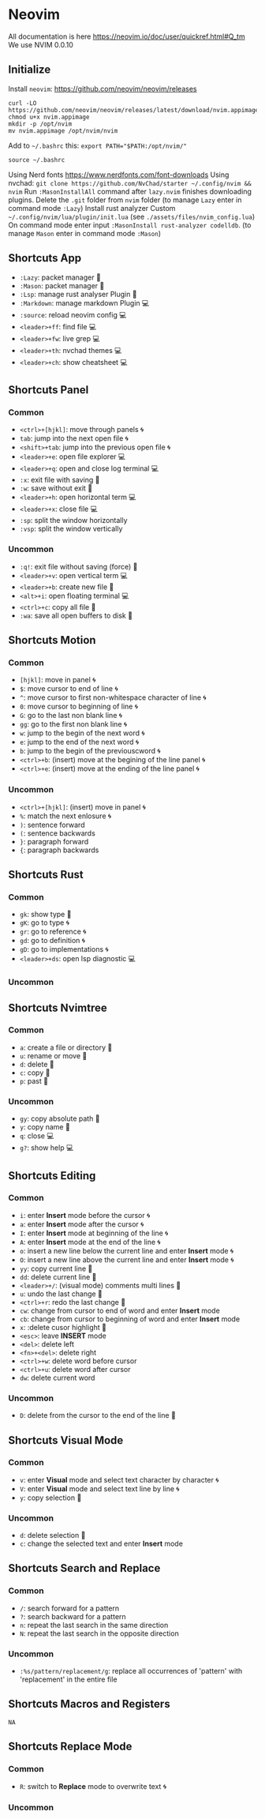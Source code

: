 # Neovim
All documentation is here <https://neovim.io/doc/user/quickref.html#Q_tm>
We use NVIM 0.0.10

## Initialize
Install `neovim`: <https://github.com/neovim/neovim/releases>
```
curl -LO https://github.com/neovim/neovim/releases/latest/download/nvim.appimage
chmod u+x nvim.appimage
mkdir -p /opt/nvim
mv nvim.appimage /opt/nvim/nvim
```
Add to `~/.bashrc` this: `export PATH="$PATH:/opt/nvim/"`
```
source ~/.bashrc
```
Using Nerd fonts <https://www.nerdfonts.com/font-downloads>
Using nvchad: `git clone https://github.com/NvChad/starter ~/.config/nvim && nvim`
Run `:MasonInstallAll` command after `lazy.nvim` finishes downloading plugins.
Delete the `.git` folder from `nvim` folder
(to manage `Lazy` enter in command mode `:Lazy`)
Install rust analyzer
Custom `~/.config/nvim/lua/plugin/init.lua`
(see `./assets/files/nvim_config.lua`)
On command mode enter input `:MasonInstall rust-analyzer codelldb`.
(to manage `Mason` enter in command mode `:Mason`)

## Shortcuts App
* `:Lazy`: packet manager :wrench:
* `:Mason`: packet manager :wrench:
* `:Lsp`: manage rust analyser Plugin :wrench:
* `:Markdown`: manage markdown Plugin :computer:
* `:source`: reload neovim config :computer:
* `<leader>+ff`: find file :computer:
* `<leader>+fw`: live grep :computer:
* `<leader>+th`: nvchad themes :computer:
* `<leader>+ch`: show cheatsheet :computer:

## Shortcuts Panel
### Common
* `<ctrl>+[hjkl]`: move through panels :cyclone:
* `tab`: jump into the next open file :cyclone:
* `<shift>+tab`: jump into the previous open file :cyclone:
* `<leader>+e`: open file explorer :computer:
* `<leader>+q`: open and close log terminal :computer:
* `:x`: exit file with saving :wrench:
* `:w`: save without exit :wrench:
* `<leader>+h`: open horizontal term :computer:
* `<leader>+x`: close file :computer:
* `:sp`: split the window horizontally
* `:vsp`: split the window vertically

### Uncommon
* `:q!`: exit file without saving (force) :wrench:
* `<leader>+v`: open vertical term :computer:
* `<leader>+b`: create new file :wrench:
* `<alt>+i`: open floating terminal :computer:
* `<ctrl>+c`: copy all file :wrench:
* `:wa`: save all open buffers to disk :wrench:

## Shortcuts Motion 
### Common
* `[hjkl]`: move in panel :cyclone:
* `$`: move cursor to end of line :cyclone:
* `^`: move cursor to first non-whitespace character of line :cyclone:
* `0`: move cursor to beginning of line :cyclone:
* `G`: go to the last non blank line :cyclone:
* `gg`: go to the first non blank line :cyclone:
* `w`: jump to the begin of the next word :cyclone:
* `e`: jump to the end of the next word :cyclone:
* `b`: jump to the begin of the previouscword :cyclone:
* `<ctrl>+b`: (insert) move at the begining of the line panel :cyclone:
* `<ctrl>+e`: (insert) move at the ending of the line panel :cyclone:

### Uncommon
* `<ctrl>+[hjkl]`: (insert) move in panel :cyclone:
* `%`: match the next enlosure :cyclone:
* `)`: sentence forward
* `(`: sentence backwards
* `}`: paragraph forward
* `{`: paragraph backwards

## Shortcuts Rust 
### Common
* `gk`: show type :wrench:
* `gK`: go to type :cyclone:
* `gr`: go to reference :cyclone:
* `gd`: go to definition :cyclone:
* `gD`: go to implementations :cyclone:
* `<leader>+ds`: open lsp diagnostic :computer:

### Uncommon

## Shortcuts Nvimtree 
### Common
* `a`: create a file or directory :wrench:
* `u`: rename or move :wrench:
* `d`: delete :wrench:
* `c`: copy :wrench:
* `p`: past :wrench:

### Uncommon
* `gy`: copy absolute path :wrench:
* `y`: copy name :wrench:
* `q`: close :computer:
* `g?`: show help :computer:

## Shortcuts Editing
### Common
* `i`: enter **Insert** mode before the cursor :cyclone:
* `a`: enter **Insert** mode after the cursor :cyclone:
* `I`: enter **Insert** mode at beginning of the line :cyclone:
* `A`: enter **Insert** mode at the end of the line :cyclone:
* `o`: insert a new line below the current line and enter **Insert** mode :cyclone:
* `O`: insert a new line above the current line and enter **Insert** mode :cyclone:
* `yy`: copy current line :wrench:
* `dd`: delete current line :wrench:
* `<leader>+/`: (visual mode) comments multi lines :wrench:
* `u`: undo the last change :wrench:
* `<ctrl>+r`: redo the last change :wrench:
* `cw`: change from cursor to end of word and enter **Insert** mode
* `cb`: change from cursor to beginning of word and enter **Insert** mode
* `x`: :delete cusor highlight :wrench:
* `<esc>`: leave **INSERT** mode 
* `<del>`: delete left
* `<fn>+<del>`: delete right
* `<ctrl>+w`: delete word before cursor
* `<ctrl>+u`: delete word after cursor
* `dw`: delete current word

### Uncommon
* `D`: delete from the cursor to the end of the line :wrench:

## Shortcuts Visual Mode
### Common
* `v`: enter **Visual** mode and select text character by character :cyclone:
* `V`: enter **Visual** mode and select text line by line :cyclone:
* `y`: copy selection :wrench:

### Uncommon
* `d`: delete selection :wrench:
* `c`: change the selected text and enter **Insert** mode

## Shortcuts Search and Replace
### Common
* `/`: search forward for a pattern
* `?`: search backward for a pattern
* `n`: repeat the last search in the same direction
* `N`: repeat the last search in the opposite direction

### Uncommon
* `:%s/pattern/replacement/g`: replace all occurrences of 'pattern' with 'replacement' in the entire file

## Shortcuts Macros and Registers
`NA`

## Shortcuts Replace Mode
### Common
* `R`: switch to **Replace** mode to overwrite text :cyclone:

### Uncommon

